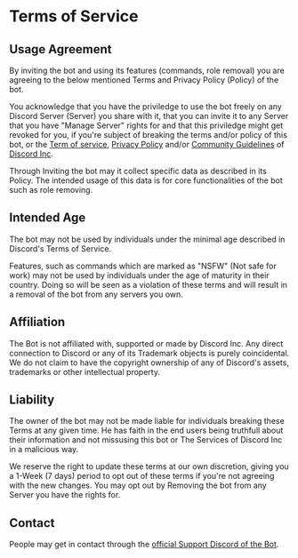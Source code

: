 # Terms of Service
## Usage Agreement
By inviting the bot and using its features (commands, role removal) you are agreeing to the below mentioned Terms and Privacy Policy (Policy) of the bot.

You acknowledge that you have the priviledge to use the bot freely on any Discord Server (Server) you share with it, that you can invite it to any Server that you have "Manage Server" rights for and that this priviledge might get revoked for you, if you're subject of breaking the terms and/or policy of this bot, or the [Term of service](https://discord.com/terms), [Privacy Policy](https://discord.com/privacy) and/or  [ Community Guidelines](https://discord.com/guidelines) of [Discord Inc](https://discord.com/).

Through Inviting the bot may it collect specific data as described in its Policy.
The intended usage of this data is for core functionalities of the bot such as role removing.

## Intended Age
The bot may not be used by individuals under the minimal age described in Discord's Terms of Service.

Features, such as commands which are marked as "NSFW" (Not safe for work) may not be used by individuals under the age of maturity in their country. Doing so will be seen as a violation of these terms and will result in a removal of the bot from any servers you own.

## Affiliation
The Bot is not affiliated with, supported or made by Discord Inc.
Any direct connection to Discord or any of its Trademark objects is purely coincidental. We do not claim to have the copyright ownership of any of Discord's assets, trademarks or other intellectual property.

## Liability
The owner of the bot may not be made liable for individuals breaking these Terms at any given time.
He has faith in the end users being truthfull about their information and not missusing this bot or The Services of Discord Inc in a malicious way.

We reserve the right to update these terms at our own discretion, giving you a 1-Week (7 days) period to opt out of these terms if you're not agreeing with the new changes.
You may opt out by Removing the bot from any Server you have the rights for.

## Contact
People may get in contact through the [official Support Discord of the Bot](https://discord.com/invite/hRTHpB4HUC).


